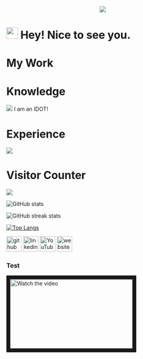 <p align="center">
   <img src=https://github.com/munish8448/munish8448/blob/main/_banner.gif>
</p>
 

<!---# Hi, I'm Munish Kumar --->

<h1><img src="https://emojis.slackmojis.com/emojis/images/1531849430/4246/blob-sunglasses.gif?1531849430" width="30"/> Hey! Nice to see you.</h1>

# My Work

# Knowledge
![](https://github.com/munish8448/munish8448/blob/main/GIF-230722_204744.gif)
I am an IDOT!

# Experience
![](https://github.com/munish8448/munish8448/blob/main/knowledge.jpg)


<h1>Visitor Counter</h1>
<img src="https://profile-counter.glitch.me/munish8448/count.svg" />
<!-- ![Profile views](https://gpvc.arturio.dev/munish8448)   -->

![GitHub stats](https://github-readme-stats.vercel.app/api?username=munish8448&show_icons=true)  

![GitHub streak stats](https://github-readme-streak-stats.herokuapp.com/?user=munish8448)  

[![Top Langs](https://github-readme-stats.vercel.app/api/top-langs/?username=munish8448)](https://github.com/anuraghazra/github-readme-stats)


<!-- 
## Skills

## Work
[java](https://github.com/munish8448/learning_java)

  

![GitHub stats](https://github-readme-stats.vercel.app/api?username=munish8448&show_icons=true)  
 -->
 
[<img src='https://cdn.jsdelivr.net/npm/simple-icons@3.0.1/icons/github.svg' alt='github' height='40'>](https://github.com/munish8448)    [<img src='https://cdn.jsdelivr.net/npm/simple-icons@3.0.1/icons/linkedin.svg' alt='linkedin' height='40'>](https://www.linkedin.com/in/munish-kumar-8483401b4/)     [<img src='https://cdn.jsdelivr.net/npm/simple-icons@3.0.1/icons/youtube.svg' alt='YouTube' height='40'>](https://www.youtube.com/channel/UCqihAN_hqpXAExmp6LACaxA)     [<img src='https://cdn.jsdelivr.net/npm/simple-icons@3.0.1/icons/icloud.svg' alt='website' height='40'>](https://void.softr.app/) 






<!---
munish8448/munish8448 is a ✨ special ✨ repository because its `README.md` (this file) appears on your GitHub profile.
You can click the Preview link to take a look at your changes.


links
https://auto.creavite.co/discord-profile-banners
https://arturssmirnovs.github.io/github-profile-readme-generator/

--->

<h3> Test </h3>
<a href="https://youtu.be/a_zHE15w2Uw" autoplay>
 <img src="http://img.youtube.com/vi/a_zHE15w2Uw/mqdefault.jpg" alt="Watch the video" width="320" height="180" border="10" />
</a>



